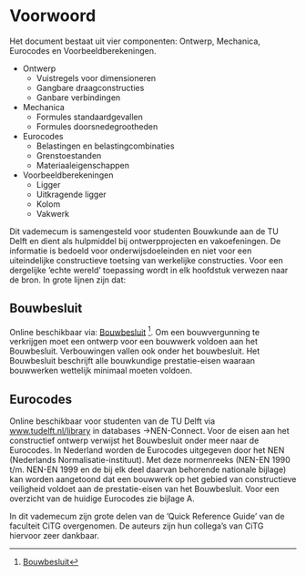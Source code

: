 # Voorwoord

Het document bestaat uit vier componenten: Ontwerp, Mechanica, Eurocodes en Voorbeeldberekeningen.
- Ontwerp
    - Vuistregels voor dimensioneren
    - Gangbare draagconstructies
    - Ganbare verbindingen
- Mechanica
    - Formules standaardgevallen
    - Formules doorsnedegrootheden
- Eurocodes
    - Belastingen en belastingcombinaties
    - Grenstoestanden
    - Materiaaleigenschappen
- Voorbeeldberekeningen
    - Ligger
    - Uitkragende ligger
    - Kolom
    - Vakwerk

Dit vademecum is samengesteld voor studenten Bouwkunde aan de TU Delft en dient als hulpmiddel bij ontwerpprojecten en vakoefeningen. De informatie is bedoeld voor onderwijsdoeleinden en niet voor een uiteindelijke constructieve toetsing van werkelijke constructies. Voor een dergelijke ’echte wereld’ toepassing wordt in elk hoofdstuk verwezen naar de bron. In grote lijnen zijn dat:

## Bouwbesluit
Online beschikbaar via: [Bouwbesluit](www.rijksoverheid.bouwbesluit.com) [^1]. Om een bouwvergunning te verkrijgen moet een ontwerp voor een
bouwwerk voldoen aan het Bouwbesluit. Verbouwingen
vallen ook onder het bouwbesluit. Het Bouwbesluit beschrijft alle bouwkundige prestatie-eisen waaraan bouwwerken wettelijk minimaal moeten voldoen.

## Eurocodes
Online beschikbaar voor studenten van de TU Delft via www.tudelft.nl/library in databases ->NEN-Connect. Voor de eisen aan het constructief ontwerp verwijst het Bouwbesluit onder meer naar de Eurocodes. In Nederland worden de Eurocodes uitgegeven door het NEN (Nederlands Normalisatie-instituut). Met deze normenreeks (NEN-EN 1990 t/m. NEN-EN 1999 en de bij elk deel daarvan behorende nationale bijlage) kan worden aangetoond dat een bouwwerk op
het gebied van constructieve veiligheid voldoet aan de prestatie-eisen van het Bouwbesluit. Voor een overzicht van de huidige Eurocodes zie bijlage A.

In dit vademecum zijn grote delen van de ’Quick Reference Guide’ van de faculteit CiTG overgenomen. De auteurs zijn hun collega’s van CiTG hiervoor zeer dankbaar.

[^1]: [Bouwbesluit](www.rijksoverheid.bouwbesluit.com)

